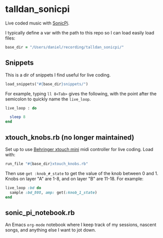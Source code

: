 # talldan_sonicpi
Live coded music with [SonicPi](https://sonic-pi.net/).

I typically define a var with the path to this repo so I can load easily load files:
``` ruby
base_dir = "/Users/daniel/recording/talldan_sonicpi/"
```

## Snippets
This is a dir of snippets I find useful for live coding.

``` ruby
load_snippets("#{base_dir}snippets/")
```

For example, typing `ll 8<Tab>` gives the following, with the point after the semicolon to quickly name the `live_loop`.

``` ruby
live_loop : do

  sleep 8
end
```

## xtouch_knobs.rb (no longer maintained)
Set up to use [Behringer xtouch mini](https://www.google.com/search?q=behringer+xtouch+mini) midi controller for live coding. Load with:

``` ruby
run_file "#{base_dir}xtouch_knobs.rb"
```

Then use `get :knob_#_state` to get the value of the knob between 0 and 1. Knobs on layer "A" are 1-8, and on layer "B" are 11-18. For example:

``` ruby
live_loop :bd do
  sample :bd_808, amp: get(:knob_1_state)
end
```

## sonic_pi_notebook.rb
An Emacs `org-mode` notebook where I keep track of my sessions, nascent songs, and anything else I want to jot down.

